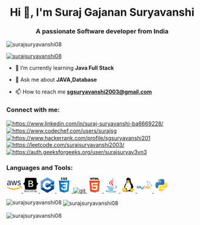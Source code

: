 <h1 align="center">Hi 👋, I'm Suraj Gajanan Suryavanshi</h1>
<h3 align="center">A passionate Software developer from India</h3>


<p align="left"> <img src="https://komarev.com/ghpvc/?username=surajsuryavanshi08&label=Profile%20views&color=0e75b6&style=flat" alt="surajsuryavanshi08" /> </p>

<p align="left"> <a href="https://github.com/ryo-ma/github-profile-trophy"><img src="https://github-profile-trophy.vercel.app/?username=surajsuryavanshi08" alt="surajsuryavanshi08" /></a> </p>

- 🌱 I’m currently learning **Java Full Stack**

- 💬 Ask me about **JAVA,Database**

- 📫 How to reach me **sgsuryavanshi2003@gmail.com**

<h3 align="left">Connect with me:</h3>
<p align="left">
<a href="https://linkedin.com/in/https://www.linkedin.com/in/suraj-suryavanshi-ba6669228/" target="blank"><img align="center" src="https://raw.githubusercontent.com/rahuldkjain/github-profile-readme-generator/master/src/images/icons/Social/linked-in-alt.svg" alt="https://www.linkedin.com/in/suraj-suryavanshi-ba6669228/" height="30" width="40" /></a>
<a href="https://www.codechef.com/users/https://www.codechef.com/users/surajsg" target="blank"><img align="center" src="https://cdn.jsdelivr.net/npm/simple-icons@3.1.0/icons/codechef.svg" alt="https://www.codechef.com/users/surajsg" height="30" width="40" /></a>
<a href="https://www.hackerrank.com/https://www.hackerrank.com/profile/sgsuryavanshi201" target="blank"><img align="center" src="https://raw.githubusercontent.com/rahuldkjain/github-profile-readme-generator/master/src/images/icons/Social/hackerrank.svg" alt="https://www.hackerrank.com/profile/sgsuryavanshi201" height="30" width="40" /></a>
<a href="https://www.leetcode.com/https://leetcode.com/surajsuryavanshi2003/" target="blank"><img align="center" src="https://raw.githubusercontent.com/rahuldkjain/github-profile-readme-generator/master/src/images/icons/Social/leet-code.svg" alt="https://leetcode.com/surajsuryavanshi2003/" height="30" width="40" /></a>
<a href="https://auth.geeksforgeeks.org/user/https://auth.geeksforgeeks.org/user/surajsuryav3vn3" target="blank"><img align="center" src="https://raw.githubusercontent.com/rahuldkjain/github-profile-readme-generator/master/src/images/icons/Social/geeks-for-geeks.svg" alt="https://auth.geeksforgeeks.org/user/surajsuryav3vn3" height="30" width="40" /></a>
</p>

<h3 align="left">Languages and Tools:</h3>
<p align="left"> <a href="https://aws.amazon.com" target="_blank" rel="noreferrer"> <img src="https://raw.githubusercontent.com/devicons/devicon/master/icons/amazonwebservices/amazonwebservices-original-wordmark.svg" alt="aws" width="40" height="40"/> </a> <a href="https://getbootstrap.com" target="_blank" rel="noreferrer"> <img src="https://raw.githubusercontent.com/devicons/devicon/master/icons/bootstrap/bootstrap-plain-wordmark.svg" alt="bootstrap" width="40" height="40"/> </a> <a href="https://www.w3schools.com/cpp/" target="_blank" rel="noreferrer"> <img src="https://raw.githubusercontent.com/devicons/devicon/master/icons/cplusplus/cplusplus-original.svg" alt="cplusplus" width="40" height="40"/> </a> <a href="https://www.w3schools.com/css/" target="_blank" rel="noreferrer"> <img src="https://raw.githubusercontent.com/devicons/devicon/master/icons/css3/css3-original-wordmark.svg" alt="css3" width="40" height="40"/> </a> <a href="https://git-scm.com/" target="_blank" rel="noreferrer"> <img src="https://www.vectorlogo.zone/logos/git-scm/git-scm-icon.svg" alt="git" width="40" height="40"/> </a> <a href="https://www.w3.org/html/" target="_blank" rel="noreferrer"> <img src="https://raw.githubusercontent.com/devicons/devicon/master/icons/html5/html5-original-wordmark.svg" alt="html5" width="40" height="40"/> </a> <a href="https://www.java.com" target="_blank" rel="noreferrer"> <img src="https://raw.githubusercontent.com/devicons/devicon/master/icons/java/java-original.svg" alt="java" width="40" height="40"/> </a> <a href="https://www.linux.org/" target="_blank" rel="noreferrer"> <img src="https://raw.githubusercontent.com/devicons/devicon/master/icons/linux/linux-original.svg" alt="linux" width="40" height="40"/> </a> <a href="https://www.mysql.com/" target="_blank" rel="noreferrer"> <img src="https://raw.githubusercontent.com/devicons/devicon/master/icons/mysql/mysql-original-wordmark.svg" alt="mysql" width="40" height="40"/> </a> <a href="https://www.python.org" target="_blank" rel="noreferrer"> <img src="https://raw.githubusercontent.com/devicons/devicon/master/icons/python/python-original.svg" alt="python" width="40" height="40"/> </a> </p>

<p><img align="left" src="https://github-readme-stats.vercel.app/api/top-langs?username=surajsuryavanshi08&show_icons=true&locale=en&layout=compact" alt="surajsuryavanshi08" /></p>

<p>&nbsp;<img align="center" src="https://github-readme-stats.vercel.app/api?username=surajsuryavanshi08&show_icons=true&locale=en" alt="surajsuryavanshi08" /></p>

<p><img align="center" src="https://github-readme-streak-stats.herokuapp.com/?user=surajsuryavanshi08&" alt="surajsuryavanshi08" /></p>
